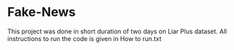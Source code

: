 # Fake-News

This project was done in short duration of two days on Liar Plus dataset. All instructions to run the code is given in How to run.txt
